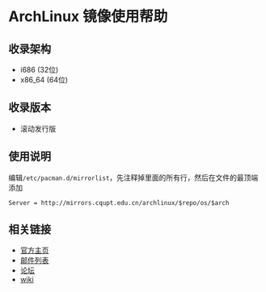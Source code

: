 # ArchLinux 镜像使用帮助


## 收录架构

- i686 (32位)
- x86_64 (64位)

## 收录版本

- 滚动发行版

## 使用说明

编辑`/etc/pacman.d/mirrorlist`，先注释掉里面的所有行，然后在文件的最顶端添加

<pre><code>Server = http://mirrors.cqupt.edu.cn/archlinux/$repo/os/$arch</code></pre>

## 相关链接

- [官方主页](https://www.archlinux.org)
- [邮件列表](https://www.archlinux.org/mailman/listinfo/)
- [论坛](https://bbs.archlinux.org/)
- [wiki](https://wiki.archlinux.org/)

